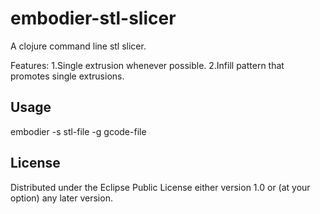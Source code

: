 # embodier-stl-slicer

A clojure command line stl slicer.

Features:
  1.Single extrusion whenever possible.
  2.Infill pattern that promotes single extrusions.

## Usage

embodier -s stl-file -g gcode-file

## License

Distributed under the Eclipse Public License either version 1.0 or (at
your option) any later version.
